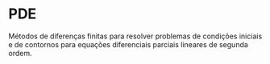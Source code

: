# PDE

Métodos de diferenças finitas para resolver problemas de condições iniciais e de contornos para equações diferenciais parciais lineares de segunda ordem.